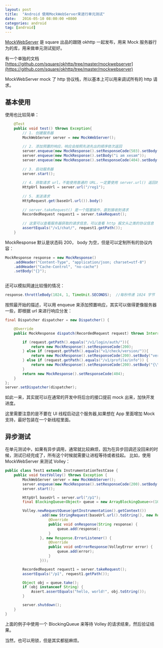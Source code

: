 ```yaml
---
layout: post
title:  "Android 使用MockWebServer来进行单元测试"
date:   2016-05-10 08:00:00 +0800
categories: android
tag: [android]
---
```

[MockWebServer](https://github.com/square/okhttp) 是 square 出品的跟随 okhttp 一起发布，用来 Mock 服务器行为的库，用来做单元测试挺好。

有一个单独的文档[https://github.com/square/okhttp/tree/master/mockwebserver](https://github.com/square/okhttp/tree/master/mockwebserver)

MockWebServer mock 了 http 协议栈，所以基本上可以用来调试所有的 http 请求。

## 基本使用

使用也比较简单：

```java
    @Test
    public void test() throws Exception{
        // 1. 创建服务器
        MockWebServer server = new MockWebServer();
    
        // 2. 添加预置的响应，响应会按照先进先出的顺序依次返回
        server.enqueue(new MockResponse().setResponseCode(503).setBody("hello, world!"));
        server.enqueue(new MockResponse().setBody("i am xesam"));
        server.enqueue(new MockResponse().setResponseCode(404).setBody("not found"));
    
        // 3. 启动服务器
        server.start();
    
        // 4. 获取请求 url，不能使用普通的 URL，一定要使用 server.url() 返回的 URL，不然没法进入 Mock 服务器
        HttpUrl baseUrl = server.url("/reg1");
        
        // 5. 发送请求
        HttpRequest.get(baseUrl.url()).body()
    
        // server.takeRequest() 是一个阻塞操作，直到接收到请求
        RecordedRequest request1 = server.takeRequest();
        
        // 这里可以查看服务器获取的请求信息，可以查看 http 报文头之类的协议信息
        assertEquals("/v1/chat/", request1.getPath());
    }
```

MockResponse 默认是状态码 200， body 为空，但是可以定制所有的协议内容：

```java 
MockResponse response = new MockResponse()
    .addHeader("Content-Type", "application/json; charset=utf-8")
    .addHeader("Cache-Control", "no-cache")
    .setBody("{}");
    
```

还可以模拟网速比较慢的情况：

```java
response.throttleBody(1024, 1, TimeUnit.SECONDS);  //每秒传递 1024 字节
```

按照最开始的描述，可以用 enqueue 来添加预置响应，其实可以做得更像服务器一些，即根据 url 来进行响应分发：

```java
final Dispatcher dispatcher = new Dispatcher() {

    @Override
    public MockResponse dispatch(RecordedRequest request) throws InterruptedException {

        if (request.getPath().equals("/v1/login/auth/")){
            return new MockResponse().setResponseCode(200);
        } else if (request.getPath().equals("v1/check/version/")){
            return new MockResponse().setResponseCode(200).setBody("version=9");
        } else if (request.getPath().equals("/v1/profile/info")) {
            return new MockResponse().setResponseCode(200).setBody("{\\\"info\\\":{\\\"name\":\"Lucas Albuquerque\",\"age\":\"21\",\"gender\":\"male\"}}");
        }
        return new MockResponse().setResponseCode(404);
    }
};
server.setDispatcher(dispatcher);
```

如此一来，其实就可以在通常的开发中将后台的接口提前 mock 出来，加快开发进度。

这里需要注意的是不要在 UI 线程启动这个服务器,如果想在 App 里面增加 Mock 支持，最好包装在一个新线程里面。

## 异步测试

在单元测试中，如果有异步调用，通常就比较麻烦，因为在异步回调还没回来的时候，测试已经完成了，所有这个时候就需要让进程等待或者挂起。
比如，使用 MockWebServer 来测试 Volley：

```java
public class Test1 extends InstrumentationTestCase {
    public void testVolley() throws Exception {
        MockWebServer server = new MockWebServer();
        server.enqueue(new MockResponse().setResponseCode(200).setBody("hello, world!"));
        server.start();

        HttpUrl baseUrl = server.url("/p1");
        final BlockingQueue<Object> queue = new ArrayBlockingQueue<>(10);

        Volley.newRequestQueue(getInstrumentation().getContext())
                .add(new StringRequest(baseUrl.url().toString(), new Response.Listener<String>() {
                    @Override
                    public void onResponse(String response) {
                        queue.add(response);
                    }
                }, new Response.ErrorListener() {
                    @Override
                    public void onErrorResponse(VolleyError error) {
                        queue.add(error);
                    }
                }));

        RecordedRequest request1 = server.takeRequest();
        assertEquals("/p1", request1.getPath());

        Object obj = queue.take();
        if (obj instanceof String) {
            Assert.assertEquals("hello, world!", obj.toString());
        }

        server.shutdown();
    }
}
```

上面的例子中使用一个 BlockingQueue 来等待 Volley 的请求结束，然后验证结果。

当然，也可以用锁，但是其实都挺麻烦。
